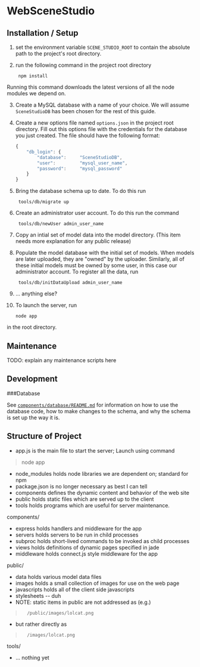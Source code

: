 WebSceneStudio
==============

Installation / Setup
--------------
1. set the environment variable `SCENE_STUDIO_ROOT` to contain the absolute
   path to the project's root directory.

2. run the following command in the project root directory

        npm install

  Running this command downloads the latest versions of all the node modules
  we depend on.

3. Create a MySQL database with a name of your choice.  We will assume
  `SceneStudioDB` has been chosen for the rest of this guide.

4. Create a new options file named `options.json` in the project root
  directory.  Fill out this options file with the credentials for
  the database you just created.  The file should have the following format:

    ```javascript
    {
        "db_login": {
            "database":     "SceneStudioDB",
            "user":         "mysql_user_name",
            "password":     "mysql_password"
        }
    }
    ```

5. Bring the database schema up to date.  To do this run

        tools/db/migrate up

6. Create an administrator user account.  To do this run the command

        tools/db/newUser admin_user_name

7. Copy an intial set of model data into the model directory.
  (This item needs more explanation for any public release)

8. Populate the model database with the initial set of models.  When models
  are later uploaded, they are "owned" by the uploader.  Similarly, all of
  these initial models must be owned by some user, in this case our
  administrator account.  To register all the data, run

        tools/db/initDataUpload admin_user_name

9. ... anything else?

10. To launch the server, run

        node app

  in the root directory.

Maintenance
--------------

TODO: explain any maintenance scripts here

Development
--------------

###Database

See [`components/database/README.md`](tree/master/components/database) for 
 information on how to use the database code, how to make changes to
the schema, and why the schema is set up the way it is.

Structure of Project
--------------

- app.js is the main file to start the server; Launch using command
> node app
- node_modules holds node libraries we are dependent on; standard for npm
- package.json is no longer necessary as best I can tell
- components defines the dynamic content and behavior of the web site
- public holds static files which are served up to the client
- tools holds programs which are useful for server maintenance.

components/
-   express holds handlers and middleware for the app
-   servers holds servers to be run in child processes
-   subproc holds short-lived commands to be invoked as child processes
-   views holds definitions of dynamic pages specified in jade
-   middleware holds connect.js style middleware for the app

public/
-   data holds various model data files
-   images holds a small collection of images for use on the web page
-   javascripts holds all of the client side javascripts
-   stylesheets -- duh
-   NOTE: static items in public are not addressed as (e.g.)
>       /public/images/lolcat.png
-   but rather directly as
>       /images/lolcat.png

tools/
-   ... nothing yet